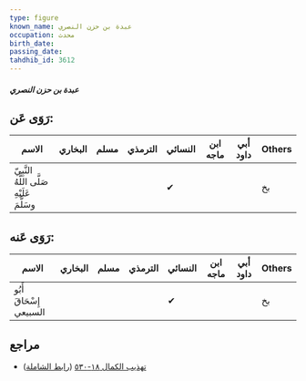 ```yaml
---
type: figure
known_name: عبدة بن حزن النصري
occupation: محدث
birth_date:
passing_date:
tahdhib_id: 3612
---
```

##### عبدة بن حزن النصري

## رَوَى عَن:
| الاسم                                      | البخاري | مسلم | الترمذي | النسائي | ابن ماجه | أبي داود | Others |
| ------------------------------------------ | ------- | ---- | ------- | ------- | -------- | -------- | ------ |
| النَّبِيّ صَلَّى اللَّهُ عَلَيْهِ وسَلَّمَ |         |      |         | ✔       |          |          | بخ     |
## رَوَى عَنه:
| الاسم                   | البخاري | مسلم | الترمذي | النسائي | ابن ماجه | أبي داود | Others |
| ----------------------- | ------- | ---- | ------- | ------- | -------- | -------- | ------ |
| أَبُو إِسْحَاقَ السبيعي |         |      |         | ✔       |          |          | بخ     |
## مراجع
- [تهذيب الكمال ١٨-٥٣٠](obsidian://open?vault=Tahdhib-al-Kamal&file=Figures/٣٦١٢-عبدة%20بن%20حزن%20النصري) ([رابط الشاملة](https://shamela.ws/book/3722/9563))